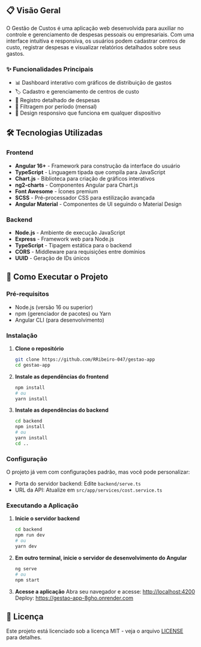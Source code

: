 ## 📋 Visão Geral

O Gestão de Custos é uma aplicação web desenvolvida para auxiliar no controle e gerenciamento de despesas pessoais ou empresariais. Com uma interface intuitiva e responsiva, os usuários podem cadastrar centros de custo, registrar despesas e visualizar relatórios detalhados sobre seus gastos.

### ✨ Funcionalidades Principais

- 📊 Dashboard interativo com gráficos de distribuição de gastos
- 🏷️ Cadastro e gerenciamento de centros de custo
- 💸 Registro detalhado de despesas
- 📅 Filtragem por período (mensal)
- 📱 Design responsivo que funciona em qualquer dispositivo


## 🛠️ Tecnologias Utilizadas

### Frontend
- **Angular 16+** - Framework para construção da interface do usuário
- **TypeScript** - Linguagem tipada que compila para JavaScript
- **Chart.js** - Biblioteca para criação de gráficos interativos
- **ng2-charts** - Componentes Angular para Chart.js
- **Font Awesome** - Ícones premium
- **SCSS** - Pré-processador CSS para estilização avançada
- **Angular Material** - Componentes de UI seguindo o Material Design

### Backend
- **Node.js** - Ambiente de execução JavaScript
- **Express** - Framework web para Node.js
- **TypeScript** - Tipagem estática para o backend
- **CORS** - Middleware para requisições entre domínios
- **UUID** - Geração de IDs únicos

## 🚀 Como Executar o Projeto

### Pré-requisitos

- Node.js (versão 16 ou superior)
- npm (gerenciador de pacotes) ou Yarn
- Angular CLI (para desenvolvimento)

### Instalação

1. **Clone o repositório**
   ```bash
   git clone https://github.com/RRibeiro-047/gestao-app
   cd gestao-app
   ```

2. **Instale as dependências do frontend**
   ```bash
   npm install
   # ou
   yarn install
   ```

3. **Instale as dependências do backend**
   ```bash
   cd backend
   npm install
   # ou
   yarn install
   cd ..
   ```

### Configuração

O projeto já vem com configurações padrão, mas você pode personalizar:
- Porta do servidor backend: Edite `backend/serve.ts`
- URL da API: Atualize em `src/app/services/cost.service.ts`

### Executando a Aplicação

1. **Inicie o servidor backend**
   ```bash
   cd backend
   npm run dev
   # ou
   yarn dev
   ```

2. **Em outro terminal, inicie o servidor de desenvolvimento do Angular**
   ```bash
   ng serve
   # ou
   npm start
   ```

3. **Acesse a aplicação**
   Abra seu navegador e acesse: [http://localhost:4200](http://localhost:4200)
   Deploy: https://gestao-app-8gho.onrender.com


## 📄 Licença

Este projeto está licenciado sob a licença MIT - veja o arquivo [LICENSE](LICENSE) para detalhes.
